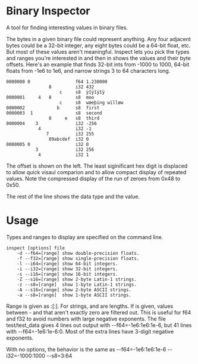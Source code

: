 # Binary Inspector
A tool for finding interesting values in binary files.

The bytes in a given binary file could represent anything. Any four adjacent bytes could be a 32-bit integer, any eight bytes could be a 64-bit float, etc. But most of these values aren't meaningful. Inspect lets you pick the types and ranges you're interested in and then in shows the values and their byte offsets. Here's an example that finds 32-bit ints from -1000 to 1000, 64-bit floats from -1e6 to 1e6, and narrow strings 3 to 64 characters long.

    0000000 0                 f64 1.230000
                    8         i32 432
                        c     s8  ÿîÿîÿîÿ
    0000001     4   8         s8  moo
                        c     s8  wæeþing wïlløw
    0000002            b      s8  first
    0000003  1                s8  second
                    8     e   s8  third
    0000004    3              i32 -256
                4             i32 -1
                   7          i32 255
                    89abcdef  i32 0
    0000005 0                 i32 0
               3              i32 256
                4             i32 1

The offset is shown on the left. The least siginificant hex digit is displaced to allow quick visaul comparion and to allow compact display of repeated values. Note the compressed display of the run of zeroes from 0x48 to 0x50.

The rest of the line shows the data type and the value.

# Usage
Types and ranges to display are specified on the command line.

    inspect [options] file
        -d --f64=[range] show double-precision floats.
        -f --f32=[range] show single-precision floats.
        -l --i64=[range] show 64-bit integers.
        -i --i32=[range] show 32-bit integers.
        -s --i16=[range] show 16-bit integers.
        -Z --s16=[range] show 2-byte Latin-1 strings.
        -z --s8=[range]  show 1-byte Latin-1 strings.
        -A --s16=[range] show 2-byte ASCII strings.
        -a --s8=[range]  show 1-byte ASCII strings.

Range is given as <low>:<high>[:<min>]. For strings, <low> and <high> are lengths. If <min> is given, values between -<min> and <min> that aren't exactly zero are filtered out. This is useful for f64 and f32 to avoid numbers with large negative exponents. The file test/test_data gives 4 lines out output with --f64=-1e6:1e6:1e-6, but 41 lines with --f64=-1e6:1e-6:0. Most of the extra lines have 3-digit negative exponents.

With no options, the behavior is the same as
--f64=-1e6:1e6:1e-6 --i32=-1000:1000 --s8=3:64 
